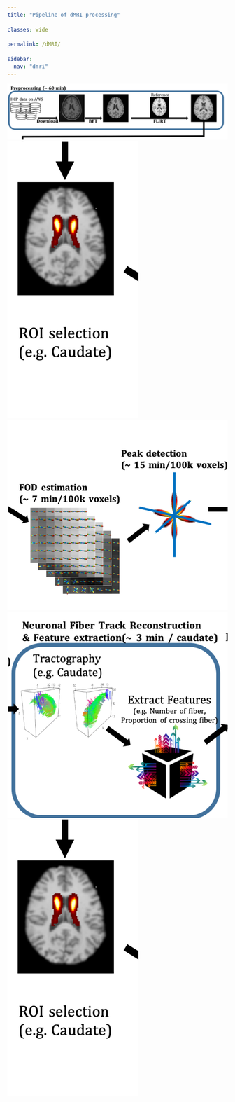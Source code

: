```yaml
---
title: "Pipeline of dMRI processing"

classes: wide

permalink: /dMRI/

sidebar:
  nav: "dmri"
---
```

<a href="/dMRI/download_preprocessing/">
	<img src= "/assets/images/dmri/p1.png">
<a>

<div>
	<a href="/dMRI/roi_selection/">
		<img src= "/assets/images/dmri/p2.png">
	<a>
	<a href="/dMRI/fod_estimation/">
		<img src= "/assets/images/dmri/p3.png">
	<a>
	<a href="/dMRI/tractography/">
		<img src= "/assets/images/dmri/p4.png">
	<a>
	<img src= "/assets/images/dmri/p2.png">
</div>

<!--
<img src= "/assets/images/dmri/pipeline.png" usemap="#dMRIPipeline">

<map name="dMRIPipeline"> 
  <area shape="rect" coords="10, 10, 600, 160" href="/dMRI/download_preprocessing/" target="_blank"/>
  <area shape="rect" coords="10, 200, 80, 300" href="/dMRI/roi_selection/" target="_blank"/>
  <area shape="rect" coords="100, 200, 300, 300" href="/dMRI/fod_estimation/" target="_blank"/>
  <area shape="rect" coords="320, 200, 500, 300" href="/dMRI/tractography/" target="_blank"/>
</map>
-->
